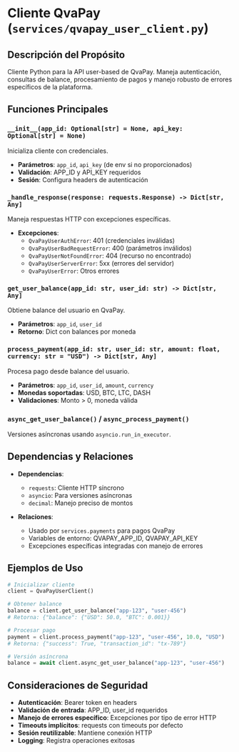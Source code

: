 # Cliente QvaPay (`services/qvapay_user_client.py`)

## Descripción del Propósito

Cliente Python para la API user-based de QvaPay. Maneja autenticación, consultas de balance, procesamiento de pagos y manejo robusto de errores específicos de la plataforma.

## Funciones Principales

### `__init__(app_id: Optional[str] = None, api_key: Optional[str] = None)`
Inicializa cliente con credenciales.
- **Parámetros**: `app_id`, `api_key` (de env si no proporcionados)
- **Validación**: APP_ID y API_KEY requeridos
- **Sesión**: Configura headers de autenticación

### `_handle_response(response: requests.Response) -> Dict[str, Any]`
Maneja respuestas HTTP con excepciones específicas.
- **Excepciones**:
  - `QvaPayUserAuthError`: 401 (credenciales inválidas)
  - `QvaPayUserBadRequestError`: 400 (parámetros inválidos)
  - `QvaPayUserNotFoundError`: 404 (recurso no encontrado)
  - `QvaPayUserServerError`: 5xx (errores del servidor)
  - `QvaPayUserError`: Otros errores

### `get_user_balance(app_id: str, user_id: str) -> Dict[str, Any]`
Obtiene balance del usuario en QvaPay.
- **Parámetros**: `app_id`, `user_id`
- **Retorno**: Dict con balances por moneda

### `process_payment(app_id: str, user_id: str, amount: float, currency: str = "USD") -> Dict[str, Any]`
Procesa pago desde balance del usuario.
- **Parámetros**: `app_id`, `user_id`, `amount`, `currency`
- **Monedas soportadas**: USD, BTC, LTC, DASH
- **Validaciones**: Monto > 0, moneda válida

### `async_get_user_balance()` / `async_process_payment()`
Versiones asíncronas usando `asyncio.run_in_executor`.

## Dependencias y Relaciones

- **Dependencias**:
  - `requests`: Cliente HTTP síncrono
  - `asyncio`: Para versiones asíncronas
  - `decimal`: Manejo preciso de montos

- **Relaciones**:
  - Usado por `services.payments` para pagos QvaPay
  - Variables de entorno: QVAPAY_APP_ID, QVAPAY_API_KEY
  - Excepciones específicas integradas con manejo de errores

## Ejemplos de Uso

```python
# Inicializar cliente
client = QvaPayUserClient()

# Obtener balance
balance = client.get_user_balance("app-123", "user-456")
# Retorna: {"balance": {"USD": 50.0, "BTC": 0.001}}

# Procesar pago
payment = client.process_payment("app-123", "user-456", 10.0, "USD")
# Retorna: {"success": True, "transaction_id": "tx-789"}

# Versión asíncrona
balance = await client.async_get_user_balance("app-123", "user-456")
```

## Consideraciones de Seguridad

- **Autenticación**: Bearer token en headers
- **Validación de entrada**: APP_ID, user_id requeridos
- **Manejo de errores específico**: Excepciones por tipo de error HTTP
- **Timeouts implícitos**: requests con timeouts por defecto
- **Sesión reutilizable**: Mantiene conexión HTTP
- **Logging**: Registra operaciones exitosas